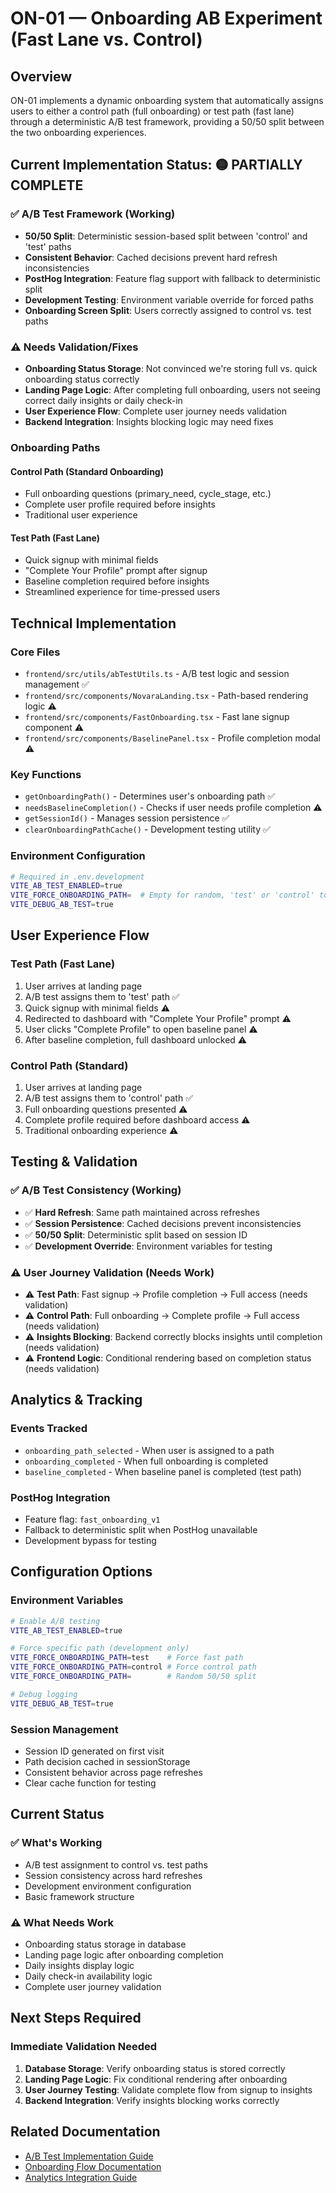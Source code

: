 # ON-01 — Onboarding AB Experiment (Fast Lane vs. Control)

## Overview
ON-01 implements a dynamic onboarding system that automatically assigns users to either a control path (full onboarding) or test path (fast lane) through a deterministic A/B test framework, providing a 50/50 split between the two onboarding experiences.

## Current Implementation Status: 🟡 PARTIALLY COMPLETE

### ✅ **A/B Test Framework (Working)**
- **50/50 Split**: Deterministic session-based split between 'control' and 'test' paths
- **Consistent Behavior**: Cached decisions prevent hard refresh inconsistencies
- **PostHog Integration**: Feature flag support with fallback to deterministic split
- **Development Testing**: Environment variable override for forced paths
- **Onboarding Screen Split**: Users correctly assigned to control vs. test paths

### ⚠️ **Needs Validation/Fixes**
- **Onboarding Status Storage**: Not convinced we're storing full vs. quick onboarding status correctly
- **Landing Page Logic**: After completing full onboarding, users not seeing correct daily insights or daily check-in
- **User Experience Flow**: Complete user journey needs validation
- **Backend Integration**: Insights blocking logic may need fixes

### Onboarding Paths

#### Control Path (Standard Onboarding)
- Full onboarding questions (primary_need, cycle_stage, etc.)
- Complete user profile required before insights
- Traditional user experience

#### Test Path (Fast Lane)
- Quick signup with minimal fields
- "Complete Your Profile" prompt after signup
- Baseline completion required before insights
- Streamlined experience for time-pressed users

## Technical Implementation

### Core Files
- `frontend/src/utils/abTestUtils.ts` - A/B test logic and session management ✅
- `frontend/src/components/NovaraLanding.tsx` - Path-based rendering logic ⚠️
- `frontend/src/components/FastOnboarding.tsx` - Fast lane signup component ⚠️
- `frontend/src/components/BaselinePanel.tsx` - Profile completion modal ⚠️

### Key Functions
- `getOnboardingPath()` - Determines user's onboarding path ✅
- `needsBaselineCompletion()` - Checks if user needs profile completion ⚠️
- `getSessionId()` - Manages session persistence ✅
- `clearOnboardingPathCache()` - Development testing utility ✅

### Environment Configuration
```bash
# Required in .env.development
VITE_AB_TEST_ENABLED=true
VITE_FORCE_ONBOARDING_PATH=  # Empty for random, 'test' or 'control' to force
VITE_DEBUG_AB_TEST=true
```

## User Experience Flow

### Test Path (Fast Lane)
1. User arrives at landing page
2. A/B test assigns them to 'test' path ✅
3. Quick signup with minimal fields ⚠️
4. Redirected to dashboard with "Complete Your Profile" prompt ⚠️
5. User clicks "Complete Profile" to open baseline panel ⚠️
6. After baseline completion, full dashboard unlocked ⚠️

### Control Path (Standard)
1. User arrives at landing page
2. A/B test assigns them to 'control' path ✅
3. Full onboarding questions presented ⚠️
4. Complete profile required before dashboard access ⚠️
5. Traditional onboarding experience ⚠️

## Testing & Validation

### ✅ **A/B Test Consistency (Working)**
- ✅ **Hard Refresh**: Same path maintained across refreshes
- ✅ **Session Persistence**: Cached decisions prevent inconsistencies
- ✅ **50/50 Split**: Deterministic split based on session ID
- ✅ **Development Override**: Environment variables for testing

### ⚠️ **User Journey Validation (Needs Work)**
- ⚠️ **Test Path**: Fast signup → Profile completion → Full access (needs validation)
- ⚠️ **Control Path**: Full onboarding → Complete profile → Full access (needs validation)
- ⚠️ **Insights Blocking**: Backend correctly blocks insights until completion (needs validation)
- ⚠️ **Frontend Logic**: Conditional rendering based on completion status (needs validation)

## Analytics & Tracking

### Events Tracked
- `onboarding_path_selected` - When user is assigned to a path
- `onboarding_completed` - When full onboarding is completed
- `baseline_completed` - When baseline panel is completed (test path)

### PostHog Integration
- Feature flag: `fast_onboarding_v1`
- Fallback to deterministic split when PostHog unavailable
- Development bypass for testing

## Configuration Options

### Environment Variables
```bash
# Enable A/B testing
VITE_AB_TEST_ENABLED=true

# Force specific path (development only)
VITE_FORCE_ONBOARDING_PATH=test    # Force fast path
VITE_FORCE_ONBOARDING_PATH=control # Force control path
VITE_FORCE_ONBOARDING_PATH=        # Random 50/50 split

# Debug logging
VITE_DEBUG_AB_TEST=true
```

### Session Management
- Session ID generated on first visit
- Path decision cached in sessionStorage
- Consistent behavior across page refreshes
- Clear cache function for testing

## Current Status

### ✅ **What's Working**
- A/B test assignment to control vs. test paths
- Session consistency across hard refreshes
- Development environment configuration
- Basic framework structure

### ⚠️ **What Needs Work**
- Onboarding status storage in database
- Landing page logic after onboarding completion
- Daily insights display logic
- Daily check-in availability logic
- Complete user journey validation

## Next Steps Required

### Immediate Validation Needed
1. **Database Storage**: Verify onboarding status is stored correctly
2. **Landing Page Logic**: Fix conditional rendering after onboarding
3. **User Journey Testing**: Validate complete flow from signup to insights
4. **Backend Integration**: Verify insights blocking works correctly

## Related Documentation
- [A/B Test Implementation Guide](../ab-test-implementation.md)
- [Onboarding Flow Documentation](../onboarding-flow.md)
- [Analytics Integration Guide](../analytics-integration.md) 